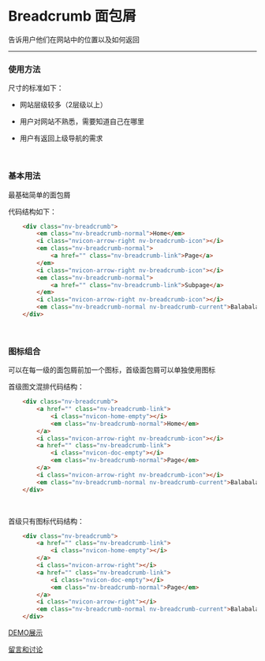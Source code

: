 # Breadcrumb 面包屑

告诉用户他们在网站中的位置以及如何返回

---

### 使用方法

尺寸的标准如下：

+ 网站层级较多（2层级以上）

+ 用户对网站不熟悉，需要知道自己在哪里

+ 用户有返回上级导航的需求

<br/>

### 基本用法

最基础简单的面包屑

代码结构如下：

```html
    <div class="nv-breadcrumb">
        <em class="nv-breadcrumb-normal">Home</em>
        <i class="nvicon-arrow-right nv-breadcrumb-icon"></i>
        <em class="nv-breadcrumb-normal">
            <a href="" class="nv-breadcrumb-link">Page</a>
        </em>
        <i class="nvicon-arrow-right nv-breadcrumb-icon"></i>
        <em class="nv-breadcrumb-normal">
            <a href="" class="nv-breadcrumb-link">Subpage</a>
        </em>
        <i class="nvicon-arrow-right nv-breadcrumb-icon"></i>
        <em class="nv-breadcrumb-normal nv-breadcrumb-current">Balabala</em>
    </div>
```

<br/>

### 图标组合

可以在每一级的面包屑前加一个图标，首级面包屑可以单独使用图标

首级图文混排代码结构：

```html
    <div class="nv-breadcrumb">
        <a href="" class="nv-breadcrumb-link">
            <i class="nvicon-home-empty"></i>
            <em class="nv-breadcrumb-normal">Home</em>
        </a>
        <i class="nvicon-arrow-right nv-breadcrumb-icon"></i>
        <a href="" class="nv-breadcrumb-link">
            <i class="nvicon-doc-empty"></i>
            <em class="nv-breadcrumb-normal">Page</em>
        </a>
        <i class="nvicon-arrow-right nv-breadcrumb-icon"></i>
        <em class="nv-breadcrumb-normal nv-breadcrumb-current">Balabala</em>
    </div>
```
<br/>

首级只有图标代码结构：

```html
    <div class="nv-breadcrumb">
        <a href="" class="nv-breadcrumb-link">
            <i class="nvicon-home-empty"></i>
        </a>
        <i class="nvicon-arrow-right"></i>
        <a href="" class="nv-breadcrumb-link">
            <i class="nvicon-doc-empty"></i>
            <em class="nv-breadcrumb-normal">Page</em>
        </a>
        <i class="nvicon-arrow-right"></i>
        <em class="nv-breadcrumb-normal nv-breadcrumb-current">Balabala</em>
    </div>
```

[DEMO展示](http://nv.zhangjinglin.cn/api?type=breadcrumb)

[留言和讨论](https://github.com/guguaihaha/nv-source/issues/6)